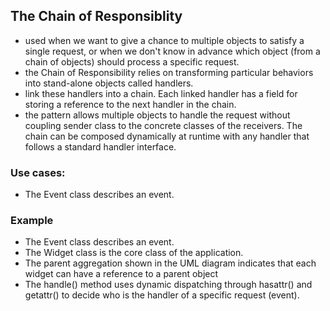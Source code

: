 ## The Chain of Responsiblity 
- used when we want to give a chance to multiple objects to satisfy a single request, or when we don't know in advance which object (from a chain of objects) should process a specific request.
- the Chain of Responsibility relies on transforming particular behaviors into stand-alone objects called handlers. 
- link these handlers into a chain. Each linked handler has a field for storing a reference to the next handler in the chain. 
- the pattern allows multiple objects to handle the request without coupling sender class to the concrete classes of the receivers. The chain can be composed dynamically at runtime with any handler that follows a standard handler interface.
### Use cases:
- The Event class describes an event.
### Example
- The Event class describes an event.
- The Widget class is the core class of the application. 
- The parent aggregation shown in the UML diagram indicates that each widget can have a reference to a parent object
- The handle() method uses dynamic dispatching through hasattr() and getattr() to decide who is the handler of a specific request (event).
